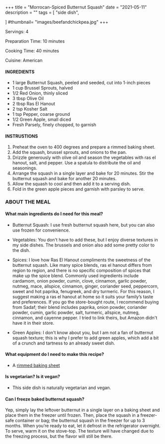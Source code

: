 +++
title = "Morrocan-Spiced Butternut Squash"
date = "2021-05-11"
description = ""
tags = [
    "side dish",
 
]
#thumbnail= "images/beefandchickpea.jpg"
+++

Servings: 4 <!--more-->

Preparation Time: 10 minutes 

Cooking Time: 40 minutes 

Cuisine: American

#### INGREDIENTS 

* 1 large Butternut Squash, peeled and seeded, cut into 1-inch pieces
* 1 cup Brussel Sprouts, halved
* 1/2 Red Onion, thinly sliced 
* 3 tbsp Olive Oil 
* 2 tbsp Ras El Hanout 
* 2 tsp Kosher Salt 
* 1 tsp Pepper, coarse ground 
* 1/2 Green Apple, small diced  
* Fresh Parsely, finely chopped, to garnish 
  
#### INSTRUSTIONS

1. Preheat the oven to 400 degrees and prepare a rimmed baking sheet. 
2. Add the squash, brussel sprouts, and onions to the pan. 
3. Drizzle generously with olive oil and season the vegetables with ras el hanout, salt, and pepper. Use a spatula to distribute the oil and seasonings. 
4. Arrange the squash in a single layer and bake for 20 minutes. Stir the butternut squash and bake for another 20 minutes. 
5. Allow the squash to cool and then add it to a serving dish. 
6. Fold in the green apple pieces and garnish with parsley to serve. 
 
### ABOUT THE MEAL

#### What main ingredients do I need for this meal?

* Butternut Squash: I use fresh butternut squash here, but you can also use frozen for convenience.  

* Vegetables: You don't have to add these, but I enjoy diverse textures in my side dishes. The brussels and onion also add some pretty color to the dish. 

* Spices: I love how Ras El Hanout compliments the sweetness of the butternut squash. Like many spice blends, ras el hanout differs from region to region, and there is no specific composition of spices that make up the spice blend. Commonly used ingredients include cardamom, onion powder, cumin, clove, cinnamon, garlic powder, nutmeg, mace, allspice, cinnamon, ginger, coriander seed, peppercorn, sweet and hot paprika, fenugreek, and dry turmeric. For this reason, I suggest making a ras el hanout at home so it suits your family’s taste and preferences. If you go the store-bought route, I recommend buying from Sadaf; their blend includes paprika, onion powder, coriander powder, cumin, garlic powder, salt, turmeric, allspice, nutmeg, cinnamon, and cayenne pepper. I tried to link theirs, but Amazon didn't have it in their store. 

* Green Apples: I don't know about you, but I am not a fan of butternut squash texture; this is why I prefer to add green apples, which add a bit of a crunch and tartness to an already sweet dish. 

#### What equipment do I need to make this recipe?

* A [rimmed baking sheet](https://amzn.to/3uG5Mdg) 

#### Is vegetarian? Is it vegan?

* This side dish is naturally vegetarian and vegan. 

#### Can I freeze baked butternut squash?

Yep, simply lay the leftover butternut in a single layer on a baking sheet and place them in the freezer until frozen. Then, place the squash in a freezer-safe container or bag; the butternut squash in the freezer for up to 3 months. When you’re ready to eat, let it defrost in the refrigerator overnight. To serve, warm it on the stove-top. The texture will have changed due to the freezing process, but the flavor will still be there. 
